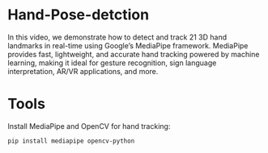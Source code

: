 # Hand-Pose-detction
In this video, we demonstrate how to detect and track 21 3D hand landmarks in real-time using Google’s MediaPipe framework. MediaPipe provides fast, lightweight, and accurate hand tracking powered by machine learning, making it ideal for gesture recognition, sign language interpretation, AR/VR applications, and more.

# Tools
Install MediaPipe and OpenCV for hand tracking:

```bash
pip install mediapipe opencv-python
